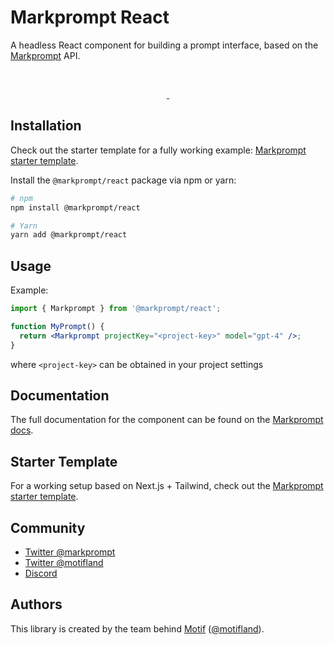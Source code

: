 # Markprompt React

A headless React component for building a prompt interface, based on the [Markprompt](https://markprompt.com) API.

<br />
<p align="center">
  <a aria-label="NPM version" href="https://www.npmjs.com/package/markprompt">
    <img alt="" src="https://badgen.net/npm/v/markprompt">
  </a>
  <a aria-label="License" href="https://github.com/motifland/markprompt/blob/main/LICENSE">
    <img alt="" src="https://badgen.net/npm/license/markprompt">
  </a>
</p>

## Installation

Check out the starter template for a fully working example: [Markprompt starter template](href="https://github.com/motifland/markprompt-starter-template).

Install the `@markprompt/react` package via npm or yarn:

```sh
# npm
npm install @markprompt/react

# Yarn
yarn add @markprompt/react
```

## Usage

Example:

```jsx
import { Markprompt } from '@markprompt/react';

function MyPrompt() {
  return <Markprompt projectKey="<project-key>" model="gpt-4" />;
}
```

where `<project-key>` can be obtained in your project settings

## Documentation

The full documentation for the component can be found on the [Markprompt docs](https://markprompt.com/docs#react).

## Starter Template

For a working setup based on Next.js + Tailwind, check out the [Markprompt starter template](https://github.com/motifland/markprompt-starter-template).

## Community

- [Twitter @markprompt](https://twitter.com/markprompt)
- [Twitter @motifland](https://twitter.com/motifland)
- [Discord](https://discord.gg/MBMh4apz6X)

## Authors

This library is created by the team behind [Motif](https://motif.land)
([@motifland](https://twitter.com/motifland)).
